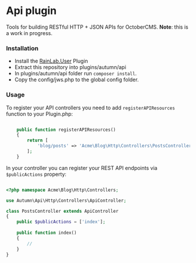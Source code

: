 Api plugin
==============

Tools for building RESTful HTTP + JSON APIs for OctoberCMS.
**Note**: this is a work in progress.

### Installation

* Install the [RainLab.User](https://github.com/rainlab/user-plugin) Plugin
* Extract this repository into plugins/autumn/api
* In plugins/autumn/api folder run `composer install`.
* Copy the config/jws.php to the global config folder.

### Usage

To register your API controllers you need to add `registerAPIResources` function to your Plugin.php:

```php

    public function registerAPIResources()
    {
        return [
            'blog/posts' => 'Acme\Blog\Http\Controllers\PostsController'
        ];
    }
```

In your controller you can register your REST API endpoints via `$publicActions` property:

```php

<?php namespace Acme\Blog\Http\Controllers;

use Autumn\Api\Http\Controllers\ApiController;

class PostsController extends ApiController
{
    public $publicActions = ['index'];
    
    public function index()
    {
        // 
    }
}

```